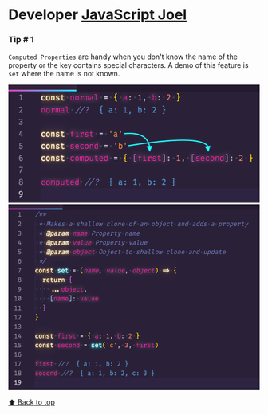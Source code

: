 # Developer [JavaScript Joel](https://twitter.com/joelnet)

### Tip # 1

`Computed Properties` are handy when you don't know the name of the property or the key contains special characters. A demo of this feature is `set` where the name is not known.

![computed-property-1](./media/joelnet/computed-properties-1.png)
![computed-property-1](./media/joelnet/computed-properties-2.png)

[:arrow_up: Back to top](#developer-javascript-joel)